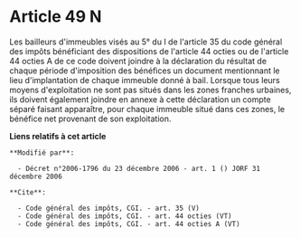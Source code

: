 # Article 49 N

Les bailleurs d'immeubles visés au 5° du I de l'article 35 du code général des impôts bénéficiant des dispositions de
l'article 44 octies ou de l'article 44 octies A de ce code doivent joindre à la déclaration du résultat de chaque période
d'imposition des bénéfices un document mentionnant le lieu d'implantation de chaque immeuble donné à bail. Lorsque tous leurs
moyens d'exploitation ne sont pas situés dans les zones franches urbaines, ils doivent également joindre en annexe à cette
déclaration un compte séparé faisant apparaître, pour chaque immeuble situé dans ces zones, le bénéfice net provenant de son
exploitation.

**Liens relatifs à cet article**

	**Modifié par**:

	  - Décret n°2006-1796 du 23 décembre 2006 - art. 1 () JORF 31 décembre 2006

	**Cite**:

	  - Code général des impôts, CGI. - art. 35 (V)
	  - Code général des impôts, CGI. - art. 44 octies (VT)
	  - Code général des impôts, CGI. - art. 44 octies A (VT)
